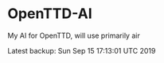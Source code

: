 # OpenTTD-AI
My AI for OpenTTD, will use primarily air

Latest backup: Sun Sep 15 17:13:01 UTC 2019
